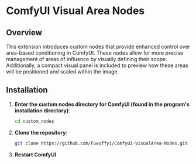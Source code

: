 # ComfyUI Visual Area Nodes 

## Overview

This extension introduces custom nodes that provide enhanced control over area-based conditioning in ComfyUI. These nodes allow for more precise management of areas of influence by visually defining their scope. Additionally, a compact visual panel is included to preview how these areas will be positioned and scaled within the image.

## Installation

1. **Enter the custom nodes directory for ComfyUI (found in the program's installation directory)**:
   ```bash
   cd custom_nodes
   ```

2. **Clone the repository**:
   ```bash
   git clone https://github.com/Fuwuffyi/ComfyUI-VisualArea-Nodes.git
   ```

3. **Restart ComfyUI**
